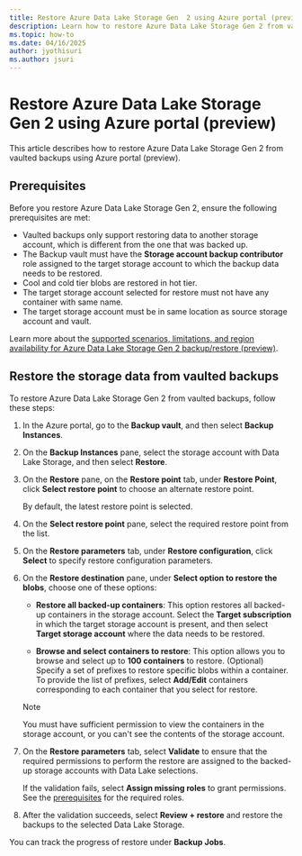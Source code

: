 ```yaml
---
title: Restore Azure Data Lake Storage Gen  2 using Azure portal (preview)
description: Learn how to restore Azure Data Lake Storage Gen 2 from vaulted  backups using Azure portal (preview).
ms.topic: how-to
ms.date: 04/16/2025
author: jyothisuri
ms.author: jsuri
---
```


# Restore Azure Data Lake Storage Gen  2 using Azure portal (preview)

This article describes how to restore Azure Data Lake Storage Gen 2 from vaulted  backups using Azure portal (preview).

## Prerequisites

Before you restore Azure Data Lake Storage Gen 2, ensure the following prerequisites are met:

- Vaulted backups only support restoring data to another storage account, which is different from the one that was backed up.
- The Backup vault must have the **Storage account backup contributor** role assigned to the target storage account to which the backup data needs to be restored.
- Cool and cold tier blobs are restored in hot tier.
- The target storage account selected for restore must not have any container with same name.
- The target storage account must be in same location as source storage account and vault.

Learn more about the [supported scenarios, limitations, and region availability for Azure Data Lake Storage Gen 2 backup/restore (preview)](azure-data-lake-storage-backup-support-matrix.md).

## Restore the storage data from vaulted backups

To  restore Azure Data Lake Storage Gen 2 from vaulted  backups, follow these steps:

1. In the Azure portal, go to the **Backup vault**, and then select **Backup Instances**.
1. On the **Backup Instances** pane, select the storage account with Data Lake Storage, and then select **Restore**. 
1. On the **Restore** pane, on the **Restore point** tab, under **Restore Point**, click **Select restore point** to choose an alternate restore point.

   By default, the latest restore point is selected. 

1. On the **Select restore point** pane, select the required restore point from the list.
1. On the **Restore parameters** tab, under **Restore configuration**, click **Select** to specify restore configuration parameters.
1. On the **Restore destination** pane, under **Select option to restore the blobs**,  choose one of these options:

   - **Restore all backed-up containers**: This option restores all backed-up containers in the storage account.
     Select the  **Target subscription**  in which the target storage account is present, and then select **Target storage account** where the data needs to be restored.

   - **Browse and select containers to restore**: This option allows you to browse and select up to **100 containers** to restore. 
    (Optional) Specify a set of prefixes to restore specific blobs within a container. To provide the list of prefixes, select **Add/Edit** containers corresponding to each container that you select for restore.
 
   >[!Note]
   >You must have sufficient permission to view the containers in the storage account, or you can't see the contents of the storage account. 

1. On the **Restore parameters** tab, select **Validate** to ensure that the required permissions to perform the restore are assigned to the backed-up storage accounts with Data Lake selections. 

   If the validation fails, select **Assign missing roles** to grant permissions. See the [prerequisites](#prerequisites) for the required roles.
1. After the validation succeeds, select **Review + restore** and restore the backups to the selected Data Lake Storage.
 
You can track the progress of restore under **Backup Jobs**. 
 
